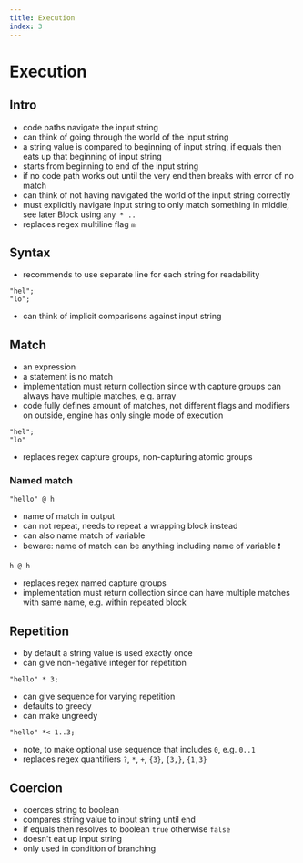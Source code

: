 ```yaml
---
title: Execution
index: 3
---
```

# Execution



## Intro

- code paths navigate the input string
- can think of going through the world of the input string
- a string value is compared to beginning of input string, if equals then eats up that beginning of input string
- starts from beginning to end of the input string
- if no code path works out until the very end then breaks with error of no match
- can think of not having navigated the world of the input string correctly
- must explicitly navigate input string to only match something in middle, see later Block using `any * ..`
- replaces regex multiline flag `m`



## Syntax

- recommends to use separate line for each string for readability

```
"hel";
"lo";
```

- can think of implicit comparisons against input string



## Match

- an expression
- a statement is no match
- implementation must return collection since with capture groups can always have multiple matches, e.g. array
- code fully defines amount of matches, not different flags and modifiers on outside, engine has only single mode of execution

```
"hel";
"lo"
```

- replaces regex capture groups, non-capturing atomic groups

### Named match

```
"hello" @ h
```

- name of match in output
- can not repeat, needs to repeat a wrapping block instead
- can also name match of variable
- beware: name of match can be anything including name of variable ❗️

```
h @ h
```

- replaces regex named capture groups
- implementation must return collection since can have multiple matches with same name, e.g. within repeated block



## Repetition

- by default a string value is used exactly once
- can give non-negative integer for repetition

```
"hello" * 3;
```

- can give sequence for varying repetition
- defaults to greedy
- can make ungreedy

```
"hello" *< 1..3;
```

- note, to make optional use sequence that includes `0`, e.g. `0..1`
- replaces regex quantifiers `?`, `*`, `+`, `{3}`, `{3,}`, `{1,3}` 



## Coercion

- coerces string to boolean
- compares string value to input string until end
- if equals then resolves to boolean `true` otherwise `false`
- doesn't eat up input string
- only used in condition of branching
